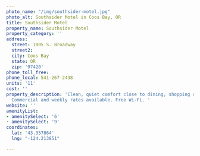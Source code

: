 ```yaml
---
photo_name: "/img/southsider-motel.jpg"
photo_alt: Southsider Motel in Coos Bay, OR
title: Southsider Motel
property_name: Southsider Motel
property_category: ''
address:
  street: 1005 S. Broadway
  street2: 
  city: Coos Bay
  state: OR
  zip: '97420'
phone_toll_free: 
phone_local: 541-267-2438
units: '11'
cost: ''
property_description: 'Clean, quiet comfort close to dining, shopping and entertainment.
  Commercial and weekly rates available. Free Wi-Fi. '
website: ''
amenityList:
- amenitySelect: '6'
- amenitySelect: '9'
coordinates:
  lat: '43.357864'
  lng: "-124.213851"

---
```

